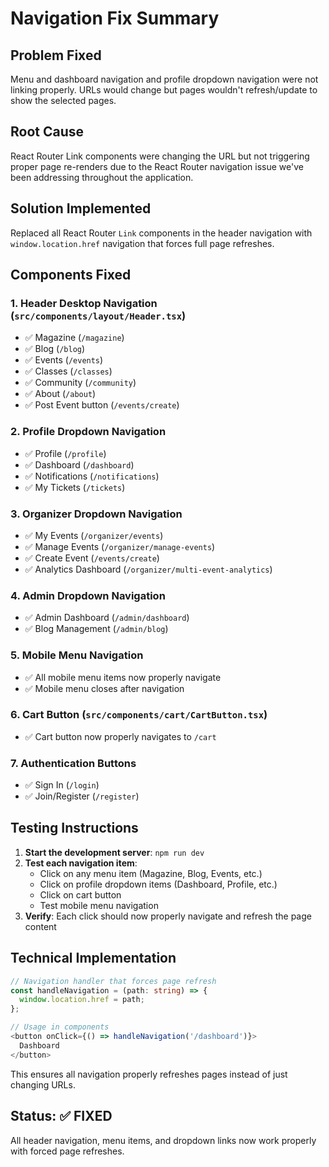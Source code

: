 # Navigation Fix Summary

## Problem Fixed
Menu and dashboard navigation and profile dropdown navigation were not linking properly. URLs would change but pages wouldn't refresh/update to show the selected pages.

## Root Cause
React Router Link components were changing the URL but not triggering proper page re-renders due to the React Router navigation issue we've been addressing throughout the application.

## Solution Implemented
Replaced all React Router `Link` components in the header navigation with `window.location.href` navigation that forces full page refreshes.

## Components Fixed

### 1. Header Desktop Navigation (`src/components/layout/Header.tsx`)
- ✅ Magazine (`/magazine`)
- ✅ Blog (`/blog`) 
- ✅ Events (`/events`)
- ✅ Classes (`/classes`)
- ✅ Community (`/community`)
- ✅ About (`/about`)
- ✅ Post Event button (`/events/create`)

### 2. Profile Dropdown Navigation
- ✅ Profile (`/profile`)
- ✅ Dashboard (`/dashboard`)
- ✅ Notifications (`/notifications`)
- ✅ My Tickets (`/tickets`)

### 3. Organizer Dropdown Navigation
- ✅ My Events (`/organizer/events`)
- ✅ Manage Events (`/organizer/manage-events`)
- ✅ Create Event (`/events/create`)
- ✅ Analytics Dashboard (`/organizer/multi-event-analytics`)

### 4. Admin Dropdown Navigation
- ✅ Admin Dashboard (`/admin/dashboard`)
- ✅ Blog Management (`/admin/blog`)

### 5. Mobile Menu Navigation
- ✅ All mobile menu items now properly navigate
- ✅ Mobile menu closes after navigation

### 6. Cart Button (`src/components/cart/CartButton.tsx`)
- ✅ Cart button now properly navigates to `/cart`

### 7. Authentication Buttons
- ✅ Sign In (`/login`)
- ✅ Join/Register (`/register`)

## Testing Instructions

1. **Start the development server**: `npm run dev`
2. **Test each navigation item**:
   - Click on any menu item (Magazine, Blog, Events, etc.)
   - Click on profile dropdown items (Dashboard, Profile, etc.)
   - Click on cart button
   - Test mobile menu navigation
3. **Verify**: Each click should now properly navigate and refresh the page content

## Technical Implementation

```typescript
// Navigation handler that forces page refresh
const handleNavigation = (path: string) => {
  window.location.href = path;
};

// Usage in components
<button onClick={() => handleNavigation('/dashboard')}>
  Dashboard
</button>
```

This ensures all navigation properly refreshes pages instead of just changing URLs.

## Status: ✅ FIXED
All header navigation, menu items, and dropdown links now work properly with forced page refreshes. 